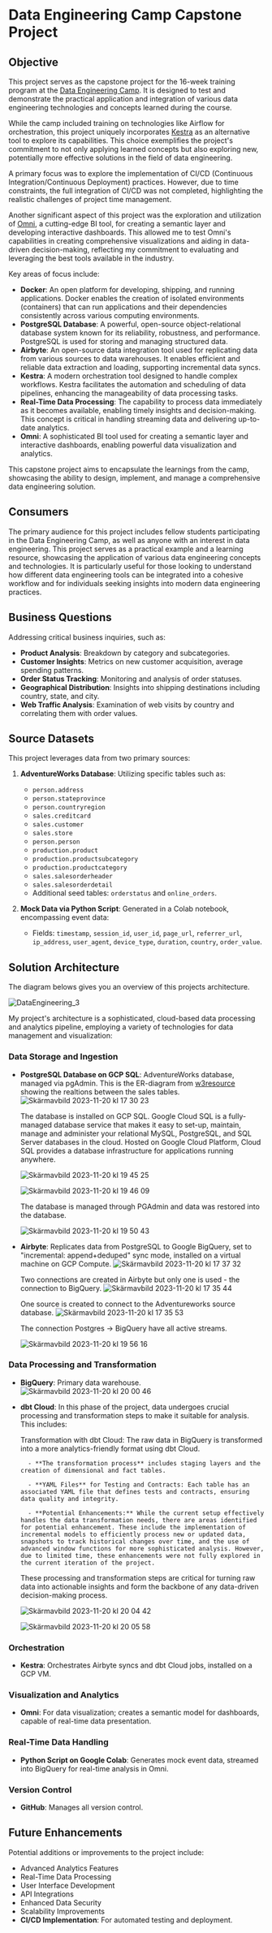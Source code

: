 # Data Engineering Camp Capstone Project

## Objective
This project serves as the capstone project for the 16-week training program at the [Data Engineering Camp](https://dataengineercamp.com/). It is designed to test and demonstrate the practical application and integration of various data engineering technologies and concepts learned during the course. 

While the camp included training on technologies like Airflow for orchestration, this project uniquely incorporates [Kestra](https://kestra.io/) as an alternative tool to explore its capabilities. This choice exemplifies the project's commitment to not only applying learned concepts but also exploring new, potentially more effective solutions in the field of data engineering. 

A primary focus was to explore the implementation of CI/CD (Continuous Integration/Continuous Deployment) practices. However, due to time constraints, the full integration of CI/CD was not completed, highlighting the realistic challenges of project time management.

Another significant aspect of this project was the exploration and utilization of [Omni](https://omni.co/), a cutting-edge BI tool, for creating a semantic layer and developing interactive dashboards. This allowed me to test Omni's capabilities in creating comprehensive visualizations and aiding in data-driven decision-making, reflecting my commitment to evaluating and leveraging the best tools available in the industry.

Key areas of focus include:

- **Docker**: An open platform for developing, shipping, and running applications. Docker enables the creation of isolated environments (containers) that can run applications and their dependencies consistently across various computing environments.
- **PostgreSQL Database**: A powerful, open-source object-relational database system known for its reliability, robustness, and performance. PostgreSQL is used for storing and managing structured data.
- **Airbyte**: An open-source data integration tool used for replicating data from various sources to data warehouses. It enables efficient and reliable data extraction and loading, supporting incremental data syncs.
- **Kestra**: A modern orchestration tool designed to handle complex workflows. Kestra facilitates the automation and scheduling of data pipelines, enhancing the manageability of data processing tasks.
- **Real-Time Data Processing**: The capability to process data immediately as it becomes available, enabling timely insights and decision-making. This concept is critical in handling streaming data and delivering up-to-date analytics.
- **Omni**: A sophisticated BI tool used for creating a semantic layer and interactive dashboards, enabling powerful data visualization and analytics.

This capstone project aims to encapsulate the learnings from the camp, showcasing the ability to design, implement, and manage a comprehensive data engineering solution.

## Consumers
The primary audience for this project includes fellow students participating in the Data Engineering Camp, as well as anyone with an interest in data engineering. This project serves as a practical example and a learning resource, showcasing the application of various data engineering concepts and technologies. It is particularly useful for those looking to understand how different data engineering tools can be integrated into a cohesive workflow and for individuals seeking insights into modern data engineering practices.

## Business Questions
Addressing critical business inquiries, such as:
- **Product Analysis**: Breakdown by category and subcategories.
- **Customer Insights**: Metrics on new customer acquisition, average spending patterns.
- **Order Status Tracking**: Monitoring and analysis of order statuses.
- **Geographical Distribution**: Insights into shipping destinations including country, state, and city.
- **Web Traffic Analysis**: Examination of web visits by country and correlating them with order values.

## Source Datasets
This project leverages data from two primary sources:

1. **AdventureWorks Database**: Utilizing specific tables such as:
   - `person.address`
   - `person.stateprovince`
   - `person.countryregion`
   - `sales.creditcard`
   - `sales.customer`
   - `sales.store`
   - `person.person`
   - `production.product`
   - `production.productsubcategory`
   - `production.productcategory`
   - `sales.salesorderheader`
   - `sales.salesorderdetail`
   - Additional seed tables: `orderstatus` and `online_orders`.

2. **Mock Data via Python Script**: Generated in a Colab notebook, encompassing event data:
   - Fields: `timestamp`, `session_id`, `user_id`, `page_url`, `referrer_url`, `ip_address`, `user_agent`, `device_type`, `duration`, `country`, `order_value`.

## Solution Architecture
The diagram belows gives you an overview of this projects architecture.

![DataEngineering_3](https://github.com/cristianivanoff/capstone-dec/assets/72450060/8c765ae0-c7c2-4856-9122-790eaa0190cb)

My project's architecture is a sophisticated, cloud-based data processing and analytics pipeline, employing a variety of technologies for data management and visualization:

### Data Storage and Ingestion
- **PostgreSQL Database on GCP SQL**: AdventureWorks database, managed via pgAdmin.
  This is the ER-diagram from [w3resource](https://www.w3resource.com/sql-exercises/adventureworks/sql-adventureworks-sales-schema.php) showing the realtions between the sales tables.
  ![Skärmavbild 2023-11-20 kl  17 30 23](https://github.com/cristianivanoff/capstone-dec/assets/72450060/b32af3f4-cf85-4ae2-946d-943733864f2f)

   The database is installed on GCP SQL. Google Cloud SQL is a fully-managed database service that makes it easy to set-up, maintain, manage and administer your relational MySQL, PostgreSQL, and SQL Server databases in the cloud. Hosted on Google Cloud Platform, Cloud SQL provides a database infrastructure for applications running anywhere.

   ![Skärmavbild 2023-11-20 kl  19 45 25](https://github.com/cristianivanoff/capstone-dec/assets/72450060/93b369e2-7042-4da8-b5e0-23d0da937827)

   ![Skärmavbild 2023-11-20 kl  19 46 09](https://github.com/cristianivanoff/capstone-dec/assets/72450060/11ef6291-04e4-4c9c-afcd-fe5a78ac2f70)

   The database is managed through PGAdmin and data was restored into the database.

   ![Skärmavbild 2023-11-20 kl  19 50 43](https://github.com/cristianivanoff/capstone-dec/assets/72450060/3d04dac9-134e-4253-b462-43939f940423)

- **Airbyte**: Replicates data from PostgreSQL to Google BigQuery, set to "incremental: append+deduped" sync mode, installed on a virtual machine on GCP Compute.
  ![Skärmavbild 2023-11-20 kl  17 37 32](https://github.com/cristianivanoff/capstone-dec/assets/72450060/0c891914-121b-47ab-afaa-b88ac2a64098)

  Two connections are created in Airbyte but only one is used - the connection to BigQuery.
   ![Skärmavbild 2023-11-20 kl  17 35 44](https://github.com/cristianivanoff/capstone-dec/assets/72450060/e89dfd56-621c-40d5-b5b6-5fd0cefa9f69)

   One source is created to connect to the Adventureworks source database.
   ![Skärmavbild 2023-11-20 kl  17 35 53](https://github.com/cristianivanoff/capstone-dec/assets/72450060/11829593-4ea7-42c8-9725-8cc64270f288)

   The connection Postgres -> BigQuery have all active streams.

   ![Skärmavbild 2023-11-20 kl  19 56 16](https://github.com/cristianivanoff/capstone-dec/assets/72450060/f973a772-2793-4dc8-a45c-5cfe91de4aad)

### Data Processing and Transformation
- **BigQuery**: Primary data warehouse.
  ![Skärmavbild 2023-11-20 kl  20 00 46](https://github.com/cristianivanoff/capstone-dec/assets/72450060/005b7d85-b6e5-4c6a-aec6-3ec2e96022b4)

- **dbt Cloud**: In this phase of the project, data undergoes crucial processing and transformation steps to make it suitable for analysis. This includes:

   Transformation with dbt Cloud: The raw data in BigQuery is transformed into a more analytics-friendly format using dbt Cloud.
  
        - **The transformation process** includes staging layers and the creation of dimensional and fact tables.
  
        - **YAML Files** for Testing and Contracts: Each table has an associated YAML file that defines tests and contracts, ensuring data quality and integrity.
  
        - **Potential Enhancements:** While the current setup effectively handles the data transformation needs, there are areas identified for potential enhancement. These include the implementation of incremental models to efficiently process new or updated data, snapshots to track historical changes over time, and the use of advanced window functions for more sophisticated analysis. However, due to limited time, these enhancements were not fully explored in the current iteration of the project.
  
   These processing and transformation steps are critical for turning raw data into actionable insights and form the backbone of any data-driven decision-making process.
  
   ![Skärmavbild 2023-11-20 kl  20 04 42](https://github.com/cristianivanoff/capstone-dec/assets/72450060/7c47dab1-decf-4f82-854b-57ac2f4267bc)
  
   ![Skärmavbild 2023-11-20 kl  20 05 58](https://github.com/cristianivanoff/capstone-dec/assets/72450060/efb051ab-093c-496d-9322-3c97bfe9cc5f)

  

### Orchestration
- **Kestra**: Orchestrates Airbyte syncs and dbt Cloud jobs, installed on a GCP VM.

### Visualization and Analytics
- **Omni**: For data visualization; creates a semantic model for dashboards, capable of real-time data presentation.

### Real-Time Data Handling
- **Python Script on Google Colab**: Generates mock event data, streamed into BigQuery for real-time analysis in Omni.

### Version Control
- **GitHub**: Manages all version control.

## Future Enhancements
Potential additions or improvements to the project include:
- Advanced Analytics Features
- Real-Time Data Processing
- User Interface Development
- API Integrations
- Enhanced Data Security
- Scalability Improvements
- **CI/CD Implementation**: For automated testing and deployment.

